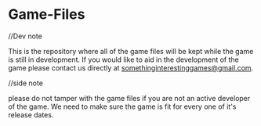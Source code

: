 # Game-Files



//Dev note

This is the repository where all of the game files will be kept while the game is still in development. If you would like to aid in the development of the game please contact us directly at somethinginterestinggames@gmail.com.


//side note

please do not tamper with the game files if you are not an active developer of the game. We need to make sure the game is fit for every one of it's release dates.
